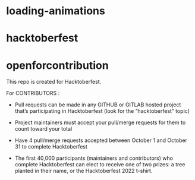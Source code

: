 # loading-animations
# hacktoberfest
# openforcontribution

This repo is created for Hacktoberfest.

For CONTRIBUTORS :

  - Pull requests can be made in any GITHUB or GITLAB hosted project that’s participating in Hacktoberfest (look for the “hacktoberfest” topic)

  - Project maintainers must accept your pull/merge requests for them to count toward your total

  - Have 4 pull/merge requests accepted between October 1 and October 31 to complete Hacktoberfest

  - The first 40,000 participants (maintainers and contributors) who complete Hacktoberfest can elect to receive one of two prizes: a tree planted in their name, or the Hacktoberfest 2022 t-shirt.

